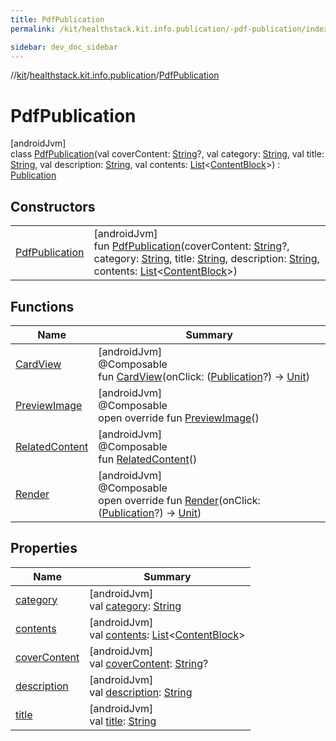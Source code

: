 ```yaml
---
title: PdfPublication
permalink: /kit/healthstack.kit.info.publication/-pdf-publication/index.html

sidebar: dev_doc_sidebar
---
```

//[kit](../../../kit.html)/[healthstack.kit.info.publication](../index.html)/[PdfPublication](index.html)



# PdfPublication



[androidJvm]\
class [PdfPublication](index.html)(val coverContent: [String](https://kotlinlang.org/api/latest/jvm/stdlib/kotlin/-string/index.html)?, val category: [String](https://kotlinlang.org/api/latest/jvm/stdlib/kotlin/-string/index.html), val title: [String](https://kotlinlang.org/api/latest/jvm/stdlib/kotlin/-string/index.html), val description: [String](https://kotlinlang.org/api/latest/jvm/stdlib/kotlin/-string/index.html), val contents: [List](https://kotlinlang.org/api/latest/jvm/stdlib/kotlin.collections/-list/index.html)&lt;[ContentBlock](../../healthstack.kit.info.publication.content/-content-block/index.html)&gt;) : [Publication](../-publication/index.html)



## Constructors


| | |
|---|---|
| [PdfPublication](-pdf-publication.html) | [androidJvm]<br>fun [PdfPublication](-pdf-publication.html)(coverContent: [String](https://kotlinlang.org/api/latest/jvm/stdlib/kotlin/-string/index.html)?, category: [String](https://kotlinlang.org/api/latest/jvm/stdlib/kotlin/-string/index.html), title: [String](https://kotlinlang.org/api/latest/jvm/stdlib/kotlin/-string/index.html), description: [String](https://kotlinlang.org/api/latest/jvm/stdlib/kotlin/-string/index.html), contents: [List](https://kotlinlang.org/api/latest/jvm/stdlib/kotlin.collections/-list/index.html)&lt;[ContentBlock](../../healthstack.kit.info.publication.content/-content-block/index.html)&gt;) |


## Functions


| Name | Summary |
|---|---|
| [CardView](../-publication/-card-view.html) | [androidJvm]<br>@Composable<br>fun [CardView](../-publication/-card-view.html)(onClick: ([Publication](../-publication/index.html)?) -&gt; [Unit](https://kotlinlang.org/api/latest/jvm/stdlib/kotlin/-unit/index.html)) |
| [PreviewImage](-preview-image.html) | [androidJvm]<br>@Composable<br>open override fun [PreviewImage](-preview-image.html)() |
| [RelatedContent](../-publication/-related-content.html) | [androidJvm]<br>@Composable<br>fun [RelatedContent](../-publication/-related-content.html)() |
| [Render](-render.html) | [androidJvm]<br>@Composable<br>open override fun [Render](-render.html)(onClick: ([Publication](../-publication/index.html)?) -&gt; [Unit](https://kotlinlang.org/api/latest/jvm/stdlib/kotlin/-unit/index.html)) |


## Properties


| Name | Summary |
|---|---|
| [category](../-publication/category.html) | [androidJvm]<br>val [category](../-publication/category.html): [String](https://kotlinlang.org/api/latest/jvm/stdlib/kotlin/-string/index.html) |
| [contents](../-publication/contents.html) | [androidJvm]<br>val [contents](../-publication/contents.html): [List](https://kotlinlang.org/api/latest/jvm/stdlib/kotlin.collections/-list/index.html)&lt;[ContentBlock](../../healthstack.kit.info.publication.content/-content-block/index.html)&gt; |
| [coverContent](../-publication/cover-content.html) | [androidJvm]<br>val [coverContent](../-publication/cover-content.html): [String](https://kotlinlang.org/api/latest/jvm/stdlib/kotlin/-string/index.html)? |
| [description](../-publication/description.html) | [androidJvm]<br>val [description](../-publication/description.html): [String](https://kotlinlang.org/api/latest/jvm/stdlib/kotlin/-string/index.html) |
| [title](../-publication/title.html) | [androidJvm]<br>val [title](../-publication/title.html): [String](https://kotlinlang.org/api/latest/jvm/stdlib/kotlin/-string/index.html) |

